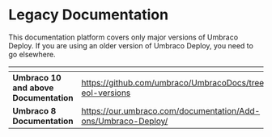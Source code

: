 # Legacy Documentation

This documentation platform covers only major versions of Umbraco Deploy. If you are using an older version of Umbraco Deploy, you need to go elsewhere.

<table data-view="cards"><thead><tr><th></th><th data-hidden data-card-target data-type="content-ref"></th></tr></thead><tbody><tr><td><strong>Umbraco 10 and above Documentation</strong></td><td><a href="https://github.com/umbraco/UmbracoDocs/tree/umbraco-eol-versions/11/umbraco-deploy">https://github.com/umbraco/UmbracoDocs/tree/umbraco-eol-versions</a></td></tr><tr><td><strong>Umbraco 8 Documentation</strong></td><td><a href="https://our.umbraco.com/documentation/Add-ons/Umbraco-Deploy/">https://our.umbraco.com/documentation/Add-ons/Umbraco-Deploy/</a></td></tr></tbody></table>

